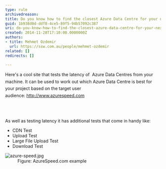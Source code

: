 ```yaml
---
type: rule
archivedreason: 
title: Do you know how to find the closest Azure Data Centre for your next project?
guid: 1b938d0d-ddf8-4ce5-89f5-94b57092c387
uri: do-you-know-how-to-find-the-closest-azure-data-centre-for-your-next-project
created: 2014-11-28T17:10:00.0000000Z
authors:
- title: Mehmet Ozdemir
  url: https://ssw.com.au/people/mehmet-ozdemir
related: []
redirects: []

---
```



<p class="p1"><span style="line-height&#58;1.6;">Here's a cool site that tests the latency of &#160;Azure Data Centres from your machine. It can be used to work out which Azure Data Centre is best for your project based on the target user audience&#58;&#160;<a href="http&#58;//www.azurespeed.com/" target="_blank">http&#58;//www.azurespeed.com</a>​<br></span></p>
<br><excerpt class='endintro'></excerpt><br>
<p>As well as testing latency it has additional tests that come in handy like&#58; 
   <br></p><ul><li>CDN Test</li><li>Upload Test</li><li>Large File Upload Test</li><li>Download Test 
      <br></li></ul><dl class="image"><dt>
      <img src="/PublishingImages/azure-speed.jpg" alt="azure-speed.jpg" />
   </dt><dd>Figure&#58; AzureSpeed.com example​<br></dd></dl>


